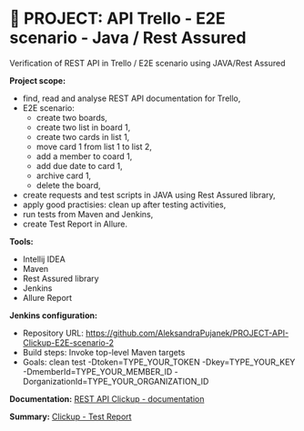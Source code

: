 # :file_folder: PROJECT: API Trello - E2E scenario - Java / Rest Assured
Verification of REST API in Trello / E2E scenario using JAVA/Rest Assured

**Project scope:**
- find, read and analyse REST API documentation for Trello,
- E2E scenario:
    - create two boards,
    - create two list in board 1,
    - create two cards in list 1,
    - move card 1 from list 1 to list 2,
    - add a member to coard 1,
    - add due date to card 1,
    - archive card 1,  
    - delete the board,
- create requests and test scripts in JAVA using Rest Assured library,
- apply good practisies: clean up after testing activities,
- run tests from Maven and Jenkins,
- create Test Report in Allure.

**Tools:**
- Intellij IDEA
- Maven
- Rest Assured library
- Jenkins
- Allure Report

**Jenkins configuration:**
- Repository URL: https://github.com/AleksandraPujanek/PROJECT-API-Clickup-E2E-scenario-2
- Build steps: Invoke top-level Maven targets
- Goals: clean test -Dtoken=TYPE_YOUR_TOKEN -Dkey=TYPE_YOUR_KEY -DmemberId=TYPE_YOUR_MEMBER_ID -DorganizationId=TYPE_YOUR_ORGANIZATION_ID

**Documentation:** [REST API Clickup - documentation](https://clickup.com/api/)

**Summary:** [Clickup - Test Report](https://drive.google.com/file/d/1IDqPa5oeFFC3cbYKoPzYdi5Bgwb4sywt/view?usp=drive_link)
